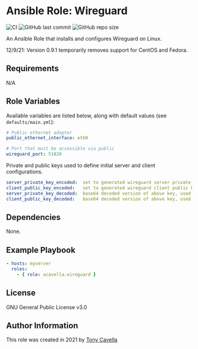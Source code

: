 # Ansible Role: Wireguard

![CI](https://github.com/acavella/ansible-role-wireguard/actions/workflows/ci.yml/badge.svg)
![GitHub last commit](https://img.shields.io/github/last-commit/acavella/ansible-role-wireguard)
![GitHub repo size](https://img.shields.io/github/repo-size/acavella/ansible-role-wireguard)

An Ansible Role that installs and configures Wireguard on Linux.

12/9/21: Version 0.9.1 temporarily removes support for CentOS and Fedora.  

## Requirements

N/A

## Role Variables

Available variables are listed below, along with default values (see `defaults/main.yml`):

```yaml
# Public ethernet adapter
public_ethernet_interface: eth0

# Port that must be accessible via public
wireguard_port: 51820
```

Private and public keys used to define initial server and client configurations.

```yaml
server_private_key_encoded:  set to generated wireguard server private key, base64 encoded.
client_public_key_encoded:   set to generated wireguard client public key, base64 encoded.
server_private_key_decoded:  base64 decoded version of above key, used in wg0.conf.j2
client_public_key_decoded:   base64 decoded version of above key, used in wg0.conf.j2
```

## Dependencies

None.

## Example Playbook

```yaml
- hosts: myserver
  roles:
    - { role: acavella.wireguard }
```
## License

GNU General Public License v3.0

## Author Information

This role was created in 2021 by [Tony Cavella](https://www.cavella.com/)
